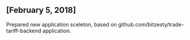 ## [February 5, 2018]

Prepared new application sceleton, based on github.com/bitzesty/trade-tariff-backend application.

